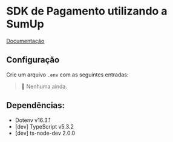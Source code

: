 # SDK de Pagamento utilizando a SumUp
[Documentação](https://developer.sumup.com/online-payments/introduction/get-started)

## Configuração
Crie um arquivo `.env` com as seguintes entradas:

> 🌈 Nenhuma ainda.

## Dependências:

- Dotenv v16.3.1
- [dev] TypeScript v5.3.2
- [dev] ts-node-dev 2.0.0